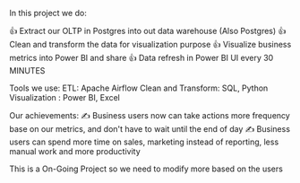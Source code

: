 In this project we do:

👍 Extract our OLTP in Postgres into out data warehouse (Also Postgres)
👍 Clean and transform the data for visualization purpose
👍 Visualize business metrics into Power BI and share
👍 Data refresh in Power BI UI every 30 MINUTES

Tools we use:
ETL: Apache Airflow
Clean and Transform: SQL, Python
Visualization : Power BI, Excel

Our achievements:
✍️ Business users now can take actions more frequency base on our metrics, and don't have to wait until the end of day
✍️ Business users can spend more time on sales, marketing instead of reporting, less manual work and more productivity

This is a On-Going Project so we need to modify more based on the users
